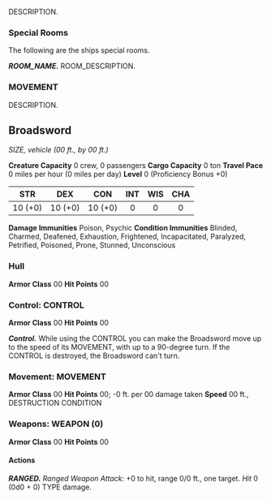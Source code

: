 DESCRIPTION.

### Special Rooms
The following are the ships special rooms.

***ROOM_NAME.***
ROOM_DESCRIPTION.

### MOVEMENT
DESCRIPTION.

## Broadsword
*SIZE, vehicle (00 ft., by 00 ft.)*

**Creature Capacity** 0 crew, 0 passengers
**Cargo Capacity** 0 ton
**Travel Pace** 0 miles per hour (0 miles per day)
**Level** 0 (Proficiency Bonus +0)

|   STR   |   DEX   |   CON   |   INT   |   WIS   |   CHA   |
|:-------:|:-------:|:-------:|:-------:|:-------:|:-------:|
| 10 (+0) | 10 (+0) | 10 (+0) |    0    |    0    |    0    |

**Damage Immunities** Poison, Psychic
**Condition Immunities** Blinded, Charmed, Deafened, Exhaustion, Frightened, Incapacitated, Paralyzed, Petrified, Poisoned, Prone, Stunned, Unconscious


### Hull
**Armor Class** 00
**Hit Points** 00


### Control: CONTROL
**Armor Class** 00
**Hit Points** 00

***Control.*** While using the CONTROL you can make the Broadsword move up to the speed of its MOVEMENT, with up to a 90-degree turn. If the CONTROL is destroyed, the Broadsword can't turn.

### Movement: MOVEMENT
**Armor Class** 00
**Hit Points** 00; -0 ft. per 00 damage taken
**Speed** 00 ft., DESTRUCTION CONDITION


### Weapons: WEAPON (0)
**Armor Class** 00
**Hit Points** 00

#### Actions
***RANGED.*** *Ranged Weapon Attack:* +0 to hit, range 0/0 ft., one target. *Hit* 0 (0d0 + 0) TYPE damage. 

